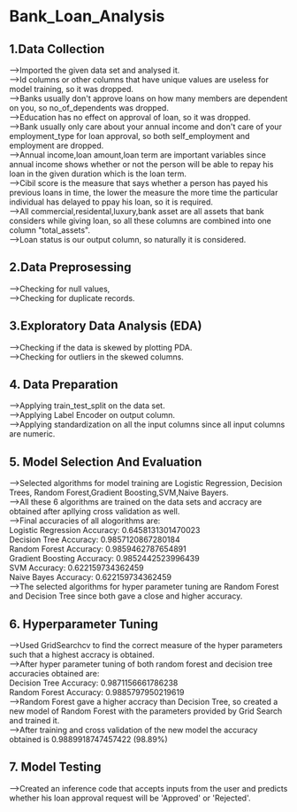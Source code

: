 # Bank_Loan_Analysis

## 1.Data Collection

-->Imported the given data set and analysed it.<br>
-->Id columns or other columns that have unique values are useless for model training, so it was dropped.<br>
-->Banks usually don't approve loans on how many members are dependent on you, so no_of_dependents was dropped.<br>
-->Education has no effect on approval of loan, so it was dropped.<br>
-->Bank usually only care about your annual income and don't care of your employment_type for loan approval, so both self_employment and employment are dropped.<br>
-->Annual income,loan amount,loan term are important variables since annual income shows whether or not the person will be able to repay his loan in the given duration which is the loan term.<br>
-->Cibil score is the measure that says whether a person has payed his previous loans in time, the lower the measure the more time the particular individual has delayed to ppay his loan, so it is required.<br>
-->All commercial,residental,luxury,bank asset are all assets that bank considers while giving loan, so all these columns are combined into one column "total_assets".<br>
-->Loan status is our output column, so naturally it is considered.<br>

## 2.Data Preprosessing

-->Checking for null values,<br>
-->Checking for duplicate records.<br>

## 3.Exploratory Data Analysis (EDA)

-->Checking if the data is skewed by plotting PDA.<br>
-->Checking for outliers in the skewed columns.<br>

## 4. Data Preparation

-->Applying train_test_split on the data set.<br>
-->Applying Label Encoder on output column.<br>
-->Applying standardization on all the input columns since all input columns are numeric.<br>

## 5. Model Selection And Evaluation

-->Selected algorithms for model training are Logistic Regression, Decision Trees, Random Forest,Gradient Boosting,SVM,Naive Bayers.<br>
-->All these 6 algorithms are trained on the data sets and accracy are obtained after apllying cross validation as well.<br>
-->Final accuracies of all alogorithms are:<br>
      Logistic Regression Accuracy: 0.6458131301470023<br>
      Decision Tree Accuracy: 0.9857120867280184<br>
      Random Forest Accuracy: 0.9859462787654891<br>
      Gradient Boosting Accuracy: 0.9852442523996439<br>
      SVM Accuracy: 0.622159734362459<br>
      Naive Bayes Accuracy: 0.622159734362459<br>
-->The selected algorithms for hyper parameter tuning are Random Forest and Decision Tree since both gave a close and higher accuracy.<br>

## 6. Hyperparameter Tuning

-->Used GridSearchcv to find the correct measure of the hyper parameters such that a highest accracy is obtained.<br>
-->After hyper parameter tuning of both random forest and decision tree accuracies obtained are:<br>
      Decision Tree Accuracy: 0.9871156661786238<br>
      Random Forest Accuracy: 0.9885797950219619<br>
-->Random Forest gave a higher accracy than Decision Tree, so created a new model of Random Forest with the parameters provided by Grid Search and trained it.<br>
-->After training and cross validation of the new model the accuracy obtained is 0.9889918747457422 (98.89%)<br>

## 7. Model Testing 
-->Created an inference code that accepts inputs from the user and predicts whether his loan approval request will be 'Approved' or 'Rejected'.<br>













